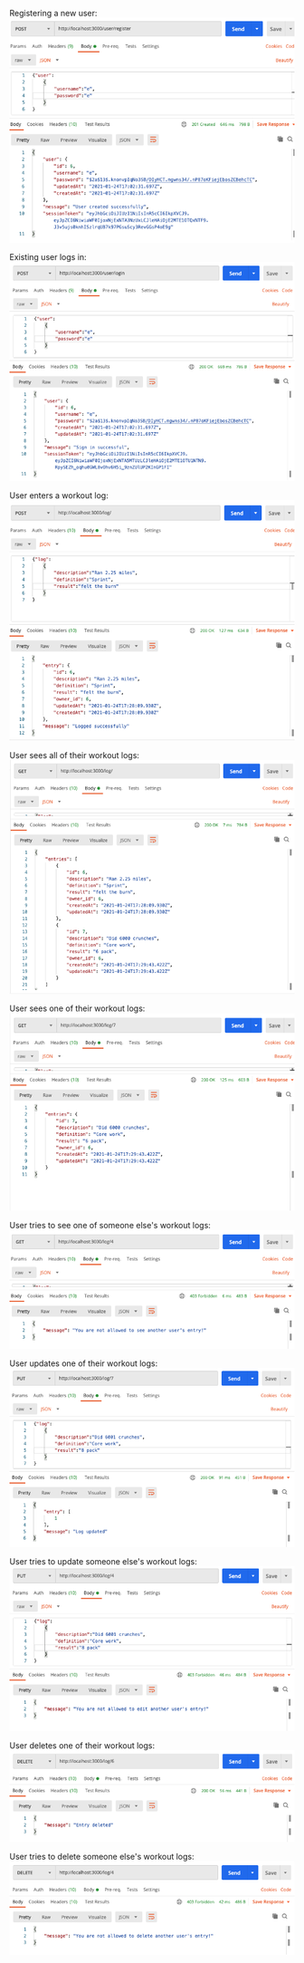 Registering a new user:
![Registering a new user:](screenshots/register.png)

Existing user logs in:
![Existing user logs in:](screenshots/login.png)

User enters a workout log:
![User enters a workout log:](screenshots/log_post.png)

User sees all of their workout logs:
![User sees all of their workout logs:](screenshots/get_all.png)

User sees one of their workout logs:
![User sees one of their workout logs:](screenshots/get_one.png)

User tries to see one of someone else's workout logs:
![User tries to see one of someone else's workout logs:](screenshots/get_wrong.png)

User updates one of their workout logs:
![User updates one of their workout logs:](screenshots/update.png)

User tries to update someone else's workout logs:
![User tries to update someone else's workout logs:](screenshots/update_wrong.png)

User deletes one of their workout logs:
![User deletes one of their workout logs:](screenshots/delete.png)

User tries to delete someone else's workout logs:
![User tries to delete someone else's workout logs:](screenshots/delete_wrong.png)